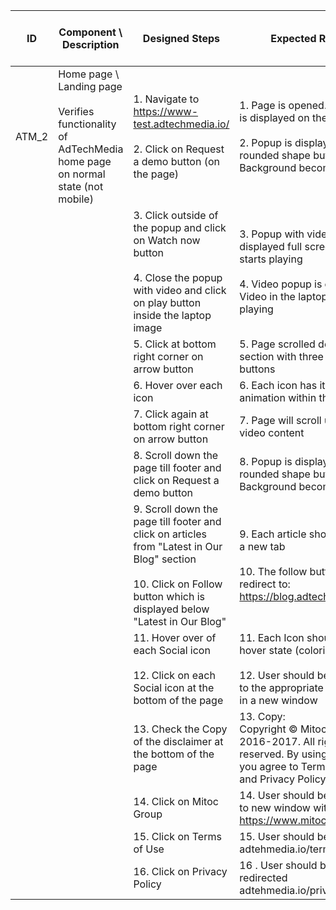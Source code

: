 | ID | Component \ <br> Description  | Designed Steps       |Expected Result     |	Created By \ <br> Last Updated |
| -- | -- | -- | -- | -- |
| ATM_2 | Home page \ Landing page <br> <br>  Verifies functionality of AdTechMedia home page on normal state (not mobile) | 1. Navigate to https://www-test.adtechmedia.io/ <br> <br> 2. Click on Request a demo button (on the page) | 1. Page is opened. Animation is displayed on the right <br> <br> 2. Popup is displayed from rounded shape button. Background becomes blurry     | Last updated by <br> Veronica Macovei <br> 11.07.2017 |
|       |       | 3. Click outside of the popup and click on Watch now button <br> <br> 4. Close the popup with video and click on play button inside the laptop image |     3. Popup with video is displayed full screen. Video starts playing <br> <br> 4. Video popup is closed. Video in the laptop start playing |  Alexandr Urita \ <br> 15.06.2017  |
|       |       | 5. Click at bottom right corner on arrow button |     5. Page scrolled down till section with three circle radio buttons |    |
|       |       | 6. Hover over each icon |     6. Each icon has its own animation within their forms |    |
|       |       | 7. Click again at bottom right corner on arrow button |     7. Page will scroll up till the video content |    |
|       |       | 8. Scroll down the page till footer and click on Request a demo button |     8. Popup is displayed from rounded shape button. Background becomes blurry |    |
|       |       | 9. Scroll down the page till footer and click on articles from "Latest in Our Blog" section <br> <br> 10. Click on Follow button which is displayed below "Latest in Our Blog"| 9.  Each article should open in a new tab <br> <br> 10. The follow button should redirect to: https://blog.adtechmedia.io/ |    |
|       |       | 11. Hover over of each Social icon <br> <br> 12. Click on each Social icon at the bottom of the page |     11. Each Icon should have hover state (colorized) <br> <br> 12. User should be redirected to the appropriate social site in a new window |    |
|       |       | 13. Check the Copy of the disclaimer at the bottom of the page |     13. Copy: <br> Copyright © Mitoc Group 2016-2017. All rights reserved. By using this site, you agree to Terms of Use and Privacy Policy. |    |
|       |       | 14. Click on Mitoc Group |   14.  User should be redirected to new window with url: <br> https://www.mitocgroup.com/ |    |
|       |       | 15. Click on Terms of Use |     15. User should be redirected adtehmedia.io/terms/ |    |
|       |       | 16. Click on Privacy Policy |     16 . User should be redirected adtehmedia.io/privacy/ |    |
